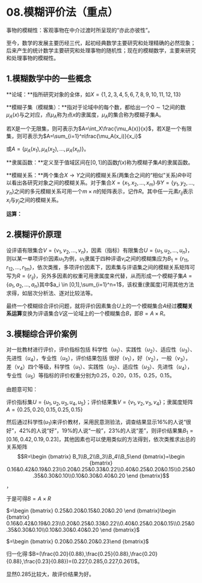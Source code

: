 # 08.模糊评价法（重点）

事物的模糊性：客观事物在中介过渡时所呈现的“亦此亦彼性”。

至今，数学的发展主要历经三代，起初经典数学主要研究和处理精确的必然现象；后来产生的统计数学主要研究和处理事物的随机性；现在的模糊数学，主要来研究和处理事物的模糊性。

## 1.模糊数学中的一些概念

**论域：**指所研究对象的全体，如$X=\{1,2,3,4,5,6,7,8,9,10,11,12,13\}$

**模糊子集（模糊集）：**指对于论域中的每个数，都给出一个$0\sim1$之间的数$\mu_A(x)$与之对应，点$\mu_A$称为点$x$的隶属度，$\mu_A$的集合称为模糊子集A。

若X是一个无限集，则可表示为$A=\int_X\frac{\mu_A(x)}{x}$，若X是一个有限集，则可表示为$A=\sum_{i=1}^n\frac{\mu_A(x_i)}{x_i}$

或$A=\{\mu_A(x_1),\mu_A(x_2),...,\mu_A(x_n)\}$。

**隶属函数：**定义至于值域区间在$[0,1]$的函数$f(x)$称为模糊子集$A$的隶属函数。

**模糊关系：**两个集合$X\rightarrow Y$之间的模糊关系(两集合之间的“相似”关系)$R$中可以看出各研究对象之间的模糊关系。对于集合$X=\{x_1,x_2,...,x_m\}与Y=\{y_1,y_2,...,y_n\}$之间的多元模糊关系可用一个$m\times n$的矩阵表示，记作$R$。其中任一元素$r_{ij}$表示$x_i$与$y_j$之间的模糊关系。

**运算：**

## 2.模糊评价原理

设评语有限集合$V=\{v_1,v_2,...,v_n\}$，因素（指标）有限集合$U=\{u_1,u_2,...,u_n\}$，则以某一单项评价因素$u_1$为例，$u_1$隶属于四种评语$v_i$之间的模糊集应为$B_1=\{r_{11},r_{12},...,r_{1m}\}$，依次类推，多项评价因素下，因素集与评语集之间的模糊关系矩阵可写为$R=\{r_{ij}\}$，另外多因素的权重可用隶属度来代替，从而形成一个模糊子集$A=\{a_1,a_2,...,a_n\}$其中$a_i \in [0,1],\sum_{i=1}^n=1$，该权重(隶属度)可用其他方法求得，如层次分析法、逐对比较法等。

最终一个模糊综合评价问题，就将评价因素集合$U$上的一个模糊集合$A$经过**模糊关系运算**变换为评语集合$V$这一论域上的一个模糊集合$B$，即$B=A\times R$。

## 3.模糊综合评价案例

对一批教材进行评价，评价指标包括 科学性$（u_1）$、实践性$（u_2）$、适应性$（u_3）$、先进性$（u_4）$，专业性$（u_5）$，评价结果包括 很好$（v_1）$，好$（v_2）$，一般$（v_3）$，差$（v_4）$四个等级，科学性$（u_1）$、实践性$（u_2）$、适应性$（u_3）$、先进性$（u_4）$，专业性$（u_5）$等指标的评价权重分别为0.25，0.20，0.15，0.25，0.15。

由题意可知：

评价指标集$U=\{u_1,u_2,u_3,u_4,u_5\}$；评价结果集$V=\{v_1,v_2,v_3,v_4\}$；隶属度矩阵$A=\{0.25,0.20,0.15,0.25,0.15\}$

然后通过科学性$(u_1)$来评价教材，采用民意测验法，调查结果显示16%的人说“很好”，42%的人说“好”，19%的人说“一般”，23%的人说“差”，则评价结果集$B_1=[0.16,0.42,0.19,0.23]$，其他因素也可以使用类似的方法得到，依次类推求出总的关系矩阵$$R=\begin {bmatrix} B_1\\B_2\\B_3\\B_4\\B_5\end {bmatrix}=\begin {bmatrix} 0.16&0.42&0.19&0.23\\0.20&0.25&0.33&0.22\\0.40&0.25&0.20&0.15\\0.25&0.35&0.30&0.10\\0.10&0.30&0.40&0.20 \end {bmatrix}$$，

于是可得$B=A \times R$

$=\begin {bmatrix} 0.25&0.20&0.15&0.20&0.20 \end {bmatrix}\begin {bmatrix} 0.16&0.42&0.19&0.23\\0.20&0.25&0.33&0.22\\0.40&0.25&0.20&0.15\\0.25&0.35&0.30&0.10\\0.10&0.30&0.40&0.20 \end {bmatrix}$

$=\begin {bmatrix} 0.20&0.25&0.20&0.23\end {bmatrix}$

归一化得:$B=(\frac{0.20}{0.88},\frac{0.25}{0.88},\frac{0.20}{0.88},\frac{0.23}{0.88})=(0.227,0.285,0.227,0.261)$。

显然$0.285$比较大，故评价结果为好。